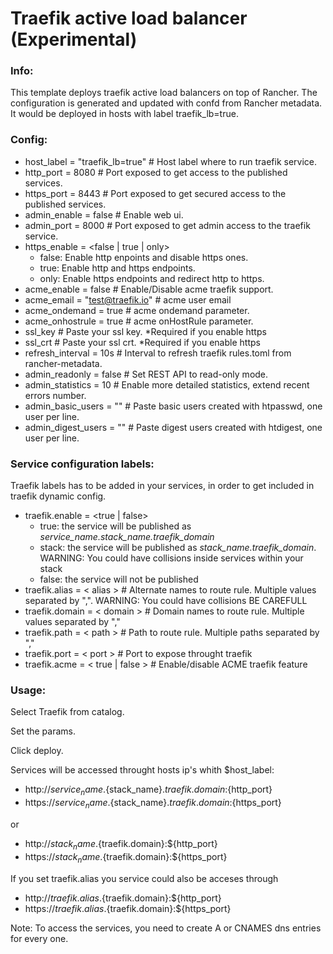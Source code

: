 # Traefik active load balancer (Experimental)

### Info:

 This template deploys traefik active load balancers on top of Rancher. The configuration is generated and updated with confd from Rancher metadata.
 It would be deployed in hosts with label traefik_lb=true.

### Config:

- host_label = "traefik_lb=true" # Host label where to run traefik service.
- http_port = 8080  # Port exposed to get access to the published services.
- https_port = 8443  # Port exposed to get secured access to the published services.
- admin_enable = false  # Enable web ui.
- admin_port = 8000  # Port exposed to get admin access to the traefik service.
- https_enable = <false | true | only>
  - false: Enable http enpoints and disable https ones.
  - true: Enable http and https endpoints.
  - only: Enable https endpoints and redirect http to https.
- acme_enable = false 				# Enable/Disable acme traefik support.
- acme_email = "test@traefik.io" 	# acme user email
- acme_ondemand = true 				# acme ondemand parameter.
- acme_onhostrule = true 			# acme onHostRule parameter.
- ssl_key # Paste your ssl key. *Required if you enable https
- ssl_crt # Paste your ssl crt. *Required if you enable https
- refresh_interval = 10s  # Interval to refresh traefik rules.toml from rancher-metadata.
- admin_readonly = false # Set REST API to read-only mode.
- admin_statistics = 10 # Enable more detailed statistics, extend recent errors number.
- admin_basic_users = "" # Paste basic users created with htpasswd, one user per line.
- admin_digest_users = "" # Paste digest users created with htdigest, one user per line.

### Service configuration labels:

Traefik labels has to be added in your services, in order to get included in traefik dynamic config.

- traefik.enable = <true | false>
  - true: the service will be published as *service_name.stack_name.traefik_domain*
  - stack: the service will be published as *stack_name.traefik_domain*. WARNING: You could have collisions inside services within your stack
  - false: the service will not be published
- traefik.alias = < alias >			# Alternate names to route rule. Multiple values separated by ",". WARNING: You could have collisions BE CAREFULL
- traefik.domain = < domain >		# Domain names to route rule. Multiple values separated by ","
- traefik.path = < path >		    # Path to route rule. Multiple paths separated by ","
- traefik.port = < port > 			# Port to expose throught traefik
- traefik.acme = < true | false >	# Enable/disable ACME traefik feature

### Usage:

 Select Traefik from catalog.

 Set the params.

 Click deploy.

 Services will be accessed throught hosts ip's whith $host_label:

 - http://${service_name}.${stack_name}.${traefik.domain}:${http_port}
 - https://${service_name}.${stack_name}.${traefik.domain}:${https_port}

 or

 - http://${stack_name}.${traefik.domain}:${http_port}
 - https://${stack_name}.${traefik.domain}:${https_port}

 If you set traefik.alias you service could also be acceses through

 - http://${traefik.alias}.${traefik.domain}:${http_port}
 - https://${traefik.alias}.${traefik.domain}:${https_port}

Note: To access the services, you need to create A or CNAMES dns entries for every one.